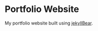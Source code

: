 # Portfolio Website

My portfolio website built using [jekyllBear](https://github.com/knhash/jekyllBear).

